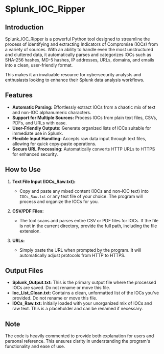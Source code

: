 # Splunk_IOC_Ripper

## Introduction
Splunk_IOC_Ripper is a powerful Python tool designed to streamline the process of identifying and extracting Indicators of Compromise (IOCs) from a variety of sources. With an ability to handle even the most unstructured and cluttered data, it automatically parses and categorizes IOCs such as SHA-256 hashes, MD-5 hashes, IP addresses, URLs, domains, and emails into a clean, user-friendly format. 

This makes it an invaluable resource for cybersecurity analysts and enthusiasts looking to enhance their Splunk data analysis workflows.

## Features
- **Automatic Parsing:** Effortlessly extract IOCs from a chaotic mix of text and non-IOC alphanumeric characters.
- **Support for Multiple Sources:** Process IOCs from plain text files, CSVs, PDFs, and URLs with ease.
- **User-Friendly Outputs:** Generate organized lists of IOCs suitable for immediate use in Splunk.
- **Flexible Input Handling:** Accepts raw data input through text files, allowing for quick copy-paste operations.
- **Secure URL Processing:** Automatically converts HTTP URLs to HTTPS for enhanced security.

## How to Use
1. **Text File Input (IOCs_Raw.txt):**
   - Copy and paste any mixed content (IOCs and non-IOC text) into `IOCs_Raw.txt` or any text file of your choice. The program will process and organize the IOCs for you.

2. **CSV/PDF Files:**
   - The tool scans and parses entire CSV or PDF files for IOCs. If the file is not in the current directory, provide the full path, including the file extension.

3. **URLs:**
   - Simply paste the URL when prompted by the program. It will automatically adjust protocols from HTTP to HTTPS.

## Output Files
- **Splunk_Output.txt:** This is the primary output file where the processed IOCs are saved. Do not rename or move this file.
- **Ioc_List_Clean.txt:** Contains a clean, unformatted list of the IOCs you've provided. Do not rename or move this file.
- **IOCs_Raw.txt:** Initially loaded with your unorganized mix of IOCs and raw text. This is a placeholder and can be renamed if necessary.

## Note
The code is heavily commented to provide both explanation for users and personal reference. This ensures clarity in understanding the program's functionality and ease of use.


